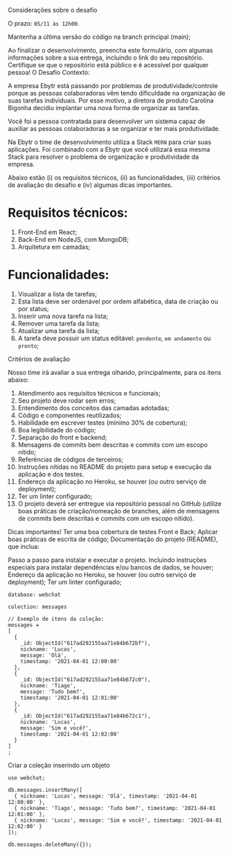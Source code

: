 Considerações sobre o desafio

O prazo: `05/11 às 12h00`.

Mantenha a última versão do código na branch principal (main);

Ao finalizar o desenvolvimento, preencha este formulário, com algumas informações sobre a sua entrega, incluindo o link do seu repositório. Certifique se que o repositório está público e é acessível por qualquer pessoa!
O Desafio
Contexto:

A empresa Ebytr está passando por problemas de produtividade/controle porque as pessoas colaboradoras vêm tendo dificuldade na organização de suas tarefas individuais. Por esse motivo, a diretora de produto Carolina Bigonha decidiu implantar uma nova forma de organizar as tarefas.

Você foi a pessoa contratada para desenvolver um sistema capaz de auxiliar as pessoas colaboradoras a se organizar e ter mais produtividade.

Na Ebytr o time de desenvolvimento utiliza a Stack `MERN` para criar suas aplicações. Foi combinado com a Ebytr que você utilizará essa mesma Stack para resolver o problema de organização e produtividade da empresa.

Abaixo estão (i) os requisitos técnicos, (ii) as funcionalidades, (iii) critérios de avaliação do desafio e (iv) algumas dicas importantes.

# Requisitos técnicos:

1. Front-End em React;
2. Back-End em NodeJS, com MongoDB;
3. Arquitetura em camadas;

# Funcionalidades:

1. Visualizar a lista de tarefas;
2. Esta lista deve ser ordenável por ordem alfabética, data de criação ou por status;
3. Inserir uma nova tarefa na lista;
4. Remover uma tarefa da lista;
5. Atualizar uma tarefa da lista;
6. A tarefa deve possuir um status editável: `pendente`, `em andamento` ou `pronto`;

Critérios de avaliação

Nosso time irá avaliar a sua entrega olhando, principalmente, para os itens abaixo:

1. Atendimento aos requisitos técnicos e funcionais;
2. Seu projeto deve rodar sem erros;
3. Entendimento dos conceitos das camadas adotadas;
4. Código e componentes reutilizados;
5. Habilidade em escrever testes (mínimo 30% de cobertura);
6. Boa legibilidade do código;
7. Separação do front e backend;
8. Mensagens de commits bem descritas e commits com um escopo nítido;
9. Referências de códigos de terceiros;
10. Instruções nítidas no README do projeto para setup e execução da aplicação e dos testes.
11. Endereço da aplicação no Heroku, se houver (ou outro serviço de deployment);
12. Ter um linter configurado;
13. O projeto deverá ser entregue via repositório pessoal no GitHub (utilize boas práticas de criação/nomeação de branches, além de mensagens de commits bem descritas e commits com um escopo nítido).

Dicas importantes!
Ter uma boa cobertura de testes Front e Back;
Aplicar boas práticas de escrita de código;
Documentação do projeto (README), que inclua:

Passo a passo para instalar e executar o projeto. Incluindo instruções especiais para instalar dependências e/ou bancos de dados, se houver;
Endereço da aplicação no Heroku, se houver (ou outro serviço de deployment);
Ter um linter configurado;


```
database: webchat

colection: messages

// Exemplo de itens da coleção:
messages = 
[
  {
    _id: ObjectId("617ad292155aa71e84b672bf"),
    nickname: 'Lucas',
    message: 'Olá',
    timestamp: '2021-04-01 12:00:00'
  },
  {
    _id: ObjectId("617ad292155aa71e84b672c0"),
    nickname: 'Tiago',
    message: 'Tudo bem?',
    timestamp: '2021-04-01 12:01:00'
  },
  {
    _id: ObjectId("617ad292155aa71e84b672c1"),
    nickname: 'Lucas',
    message: 'Sim e você?',
    timestamp: '2021-04-01 12:02:00'
  }
]
;
```

Criar a coleção inserindo um objeto
```
use webchat;

db.messages.insertMany([
  { nickname: 'Lucas', message: 'Olá', timestamp: '2021-04-01 12:00:00' },
  { nickname: 'Tiago', message: 'Tudo bem?', timestamp: '2021-04-01 12:01:00' },
  { nickname: 'Lucas', message: 'Sim e você?', timestamp: '2021-04-01 12:02:00' }
]);

db.messages.deleteMany({});

```